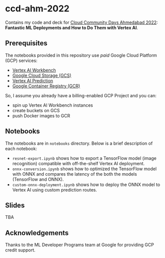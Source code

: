 # ccd-ahm-2022
Contains my code and deck for [Cloud Community Days Ahmedabad 2022](https://gdg.community.dev/events/details/google-gdg-cloud-ahmedabad-presents-google-cloud-community-day-2022/): **Fantastic ML Deployments and How to Do Them with Vertex AI**. 

## Prerequisites

The notebooks provided in this repository use _paid_ Google Cloud Platform (GCP) services:

* [Vertex AI Workbench](https://www.youtube.com/watch?v=_Q1Nf-rgSiE)
* [Google Cloud Storage (GCS)](https://cloud.google.com/storage)
* [Vertex AI Prediction](https://cloud.google.com/vertex-ai/docs/predictions/getting-predictions)
* [Google Container Registry (GCR)](https://cloud.google.com/container-registry)

So, I assume you already have a billing-enabled GCP Project and you can:

* spin up Vertex AI Workbench instances
* create buckets on GCS
* push Docker images to GCR

## Notebooks

The notebooks are in `notebooks` directory. Below is a brief description of each notebook:

* `resnet-export.ipynb` shows how to export a TensorFlow model (image recognition) compatible with
off-the-shelf Vertex AI deployment.
* `onnx-conversion.ipynb` shows how to optimized the TensorFlow model with ONNX and compares the latency
of the both the models (TensorFlow and ONNX).
* `custom-onnx-deployment.ipynb` shows how to deploy the ONNX model to Vertex AI using custom prediction
routes.

## Slides

TBA

## Acknowledgements

Thanks to the ML Developer Programs team at Google for providing GCP credit support.
